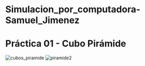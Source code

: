 # Simulacion_por_computadora-Samuel_Jimenez
<h1>Práctica 01 - Cubo Pirámide</h1>

![cubos_piramide](https://github.com/samuj02/Simulacion_por_computadora-Samuel_Jimenez/assets/132856130/5f133446-dd1d-48e5-ba62-d932f01186b6)
![piramide2](https://github.com/samuj02/Simulacion_por_computadora-Samuel_Jimenez/assets/132856130/01adf907-855e-4540-bfb0-d5a50b20cb3a)
